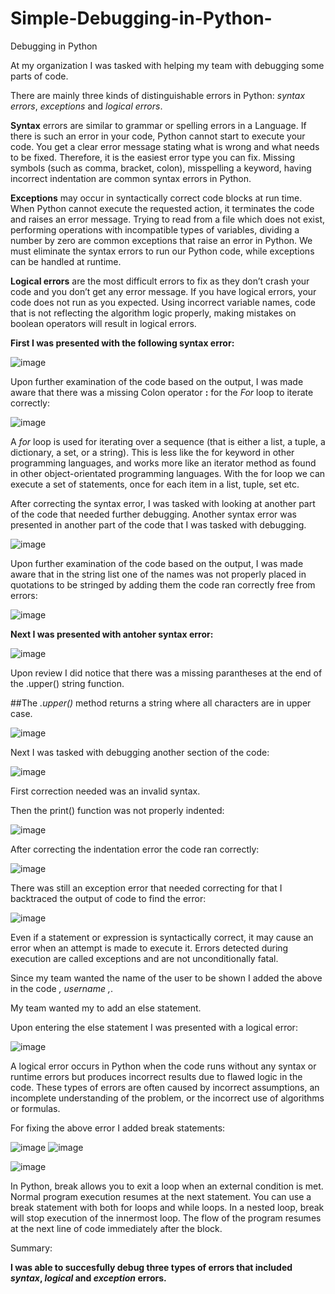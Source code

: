 # Simple-Debugging-in-Python-
Debugging in Python

At my organization I was tasked with helping my team with debugging some parts of code.

There are mainly three kinds of distinguishable errors in Python: *syntax errors*, *exceptions* and *logical errors*.

**Syntax** errors are similar to grammar or spelling errors in a Language. If there is such an error in your code, Python 
cannot start to execute your code. You get a clear error message stating what is wrong and what needs to be fixed.
Therefore, it is the easiest error type you can fix. Missing symbols (such as comma, bracket, colon), misspelling 
a keyword, having incorrect indentation are common syntax errors in Python.

**Exceptions** may occur in syntactically correct code blocks at run time. When Python cannot execute the requested action,
it terminates the code and raises an error message. Trying to read from a file which does not exist, performing operations
with incompatible types of variables, dividing a number by zero are common exceptions that raise an error in Python.
We must eliminate the syntax errors to run our Python code, while exceptions can be handled at runtime.

**Logical errors** are the most difficult errors to fix as they don’t crash your code and you don’t get any error message.
If you have logical errors, your code does not run as you expected. Using incorrect variable names, code that is not 
reflecting the algorithm logic properly, making mistakes on boolean operators will result in logical errors.

**First I was presented with the following syntax error:**

![image](https://github.com/MarcoSantibanez/Simple-Debugging-in-Python-/assets/138132151/475d42a3-afbc-4129-b7e0-43f60f24d136)

Upon further examination of the code based on the output, I was made aware that there was a missing Colon operator **:** for the 
*For* loop to iterate correctly:

![image](https://github.com/MarcoSantibanez/Simple-Debugging-in-Python-/assets/138132151/27e6bec3-a5bf-429a-93f5-745f634e8c1a)

A *for* loop is used for iterating over a sequence (that is either a list, a tuple, a dictionary, a set, or a string).
This is less like the for keyword in other programming languages, and works more like an iterator method as found 
in other object-orientated programming languages. With the for loop we can execute a set of statements, once for 
each item in a list, tuple, set etc.

After correcting the syntax error, I was tasked with looking at another part of the code that needed further debugging.
Another syntax error was presented in another part of the code that I was tasked with debugging. 

![image](https://github.com/MarcoSantibanez/Simple-Debugging-in-Python-/assets/138132151/7dc0dd6f-7ad1-42ce-9f07-42e10e277f2f)

Upon further examination of the code based on the output, I was made aware that in the string list one of the names was not properly
placed in quotations to be stringed by adding them the code ran correctly free from errors:

![image](https://github.com/MarcoSantibanez/Simple-Debugging-in-Python-/assets/138132151/57caa27c-9c56-4443-b331-9883e0b5f43b)

**Next I was presented with antoher syntax error:**

![image](https://github.com/MarcoSantibanez/Simple-Debugging-in-Python-/assets/138132151/89518c4d-6989-4038-b937-b3e5ffcac78b)

Upon review I did notice that there was a missing parantheses at the end of the .upper() string function. 

##The *.upper()* method returns a string where all characters are in upper case.

![image](https://github.com/MarcoSantibanez/Simple-Debugging-in-Python-/assets/138132151/f2e99f02-2f1b-4bc5-bb00-2dd605d33561)

Next I was tasked with debugging another section of the code:

![image](https://github.com/MarcoSantibanez/Simple-Debugging-in-Python-/assets/138132151/33011768-9093-4e90-9967-2e6fc56f0e24)

First correction needed was an invalid syntax. 

Then the print() function was not properly indented:

![image](https://github.com/MarcoSantibanez/Simple-Debugging-in-Python-/assets/138132151/93f0969b-de3f-41fd-82ba-009c9c306043)

After correcting the indentation error the code ran correctly:

![image](https://github.com/MarcoSantibanez/Simple-Debugging-in-Python-/assets/138132151/a42b53ab-8906-4dc9-bfc2-7acc1c4ebf45)

There was still an exception error that needed correcting for that I backtraced the output of code to find the error:

![image](https://github.com/MarcoSantibanez/Simple-Debugging-in-Python-/assets/138132151/dd7ccb6a-9732-4d67-8a3e-95e3c3bb2d7f)

Even if a statement or expression is syntactically correct, it may cause an error when an attempt is made to execute it. 
Errors detected during execution are called exceptions and are not unconditionally fatal.

Since my team wanted the name of the user to be shown I added the above in the code *, username ,*. 

My team wanted my to add an else statement. 

Upon entering the else statement I was presented with a logical error:

![image](https://github.com/MarcoSantibanez/Simple-Debugging-in-Python-/assets/138132151/916209bb-fb93-40b4-b1a9-b84a33b5d4c5)

A logical error occurs in Python when the code runs without any syntax or runtime errors but produces incorrect
results due to flawed logic in the code. These types of errors are often caused by incorrect assumptions, 
an incomplete understanding of the problem, or the incorrect use of algorithms or formulas.

For fixing the above error I added break statements:


![image](https://github.com/MarcoSantibanez/Simple-Debugging-in-Python-/assets/138132151/da9c02d9-d9d5-47bf-81e8-ff93f8e65b4e)
![image](https://github.com/MarcoSantibanez/Simple-Debugging-in-Python-/assets/138132151/d0f5e849-8bb9-41b6-ac7e-2cd8d610b0f4)

![image](https://github.com/MarcoSantibanez/Simple-Debugging-in-Python-/assets/138132151/cf338e07-e04b-4fb5-94d9-e395e8a4e4cf)


In Python, break allows you to exit a loop when an external condition is met. Normal program execution resumes at the next statement. You can use a break statement with both for loops and while loops. In a nested loop, break will stop execution of the innermost loop. The flow of the program resumes at the next line of code immediately after the block.


Summary: 

**I was able to succesfully debug three types of errors that included *syntax*, *logical* and *exception* errors.**  















